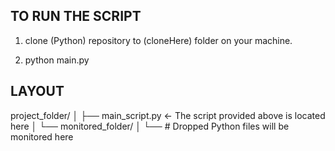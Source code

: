 ## TO RUN THE SCRIPT

1. clone (Python) repository to (cloneHere) folder on your machine.

2. python main.py

## LAYOUT

project_folder/
│
├── main_script.py   <- The script provided above is located here
│
└── monitored_folder/
    │
    └── # Dropped Python files will be monitored here
